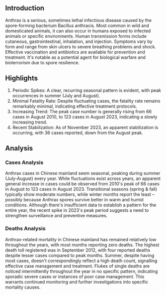 ## Introduction

Anthrax is a serious, sometimes lethal infectious disease caused by the spore-forming bacterium Bacillus anthracis. Most common in wild and domesticated animals, it can also occur in humans exposed to infected animals or specific environments. Human transmission forms include cutaneous, gastrointestinal, inhalation, and injection. Symptoms vary by form and range from skin ulcers to severe breathing problems and shock. Effective vaccination and antibiotics are available for prevention and treatment. It's notable as a potential agent for biological warfare and bioterrorism due to spore resilience.

## Highlights

1. Periodic Spikes: A clear, recurring seasonal pattern is evident, with peak occurrences in summer (July and August). <br/>
2. Minimal Fatality Rate: Despite fluctuating cases, the fatality rate remains remarkably minimal, indicating effective treatment protocols. <br/>
3. Increasing Trend: The peak case number is generally rising from 66 cases in August 2010, to 123 cases in August 2023, indicating a slowly increasing trend. <br/>
4. Recent Stabilization: As of November 2023, an apparent stabilization is occurring, with 36 cases reported, down from the August peak.

## Analysis

### Cases Analysis

Anthrax cases in Chinese mainland seem seasonal, peaking during summer (July-August) every year. While fluctuations exist across years, an apparent general increase in cases could be observed from 2010's peak of 66 cases in August to 123 cases in August 2023. Transitional seasons (spring & fall) typically show moderate numbers, while winter months report the least – possibly because Anthrax spores survive better in warm and humid conditions. Although there's insufficient data to establish a pattern for the entire year, the recent spike in 2023's peak period suggests a need to strengthen surveillance and preventive measures.

### Deaths Analysis

Anthrax-related mortality in Chinese mainland has remained relatively low throughout the years, with most months reporting zero deaths. The highest death toll registered was in September 2012, with four reported deaths despite lesser cases compared to peak months. Summer, despite having most cases, doesn't correspondingly reflect a high death count, signalling effective case management and treatment. Flukes of single deaths are noticed intermittently throughout the year in no specific pattern, indicating sporadic severe cases or instances of poor case management. This warrants continued monitoring and further investigations into specific mortality causes.

